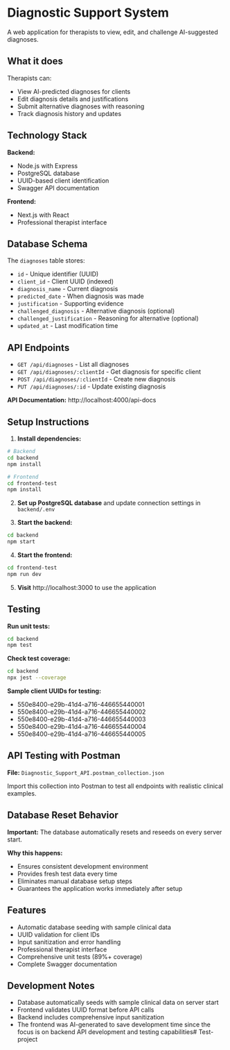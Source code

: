 # Diagnostic Support System

A web application for therapists to view, edit, and challenge AI-suggested diagnoses.

## What it does

Therapists can:
- View AI-predicted diagnoses for clients
- Edit diagnosis details and justifications
- Submit alternative diagnoses with reasoning
- Track diagnosis history and updates

## Technology Stack

**Backend:**
- Node.js with Express
- PostgreSQL database
- UUID-based client identification
- Swagger API documentation

**Frontend:**
- Next.js with React
- Professional therapist interface

## Database Schema

The `diagnoses` table stores:
- `id` - Unique identifier (UUID)
- `client_id` - Client UUID (indexed)
- `diagnosis_name` - Current diagnosis
- `predicted_date` - When diagnosis was made
- `justification` - Supporting evidence
- `challenged_diagnosis` - Alternative diagnosis (optional)
- `challenged_justification` - Reasoning for alternative (optional)
- `updated_at` - Last modification time

## API Endpoints

- `GET /api/diagnoses` - List all diagnoses
- `GET /api/diagnoses/:clientId` - Get diagnosis for specific client
- `POST /api/diagnoses/:clientId` - Create new diagnosis
- `PUT /api/diagnoses/:id` - Update existing diagnosis

**API Documentation:** http://localhost:4000/api-docs

## Setup Instructions

1. **Install dependencies:**
```bash
# Backend
cd backend
npm install

# Frontend
cd frontend-test
npm install
```

2. **Set up PostgreSQL database** and update connection settings in `backend/.env`

3. **Start the backend:**
```bash
cd backend
npm start
```

4. **Start the frontend:**
```bash
cd frontend-test
npm run dev
```

5. **Visit** http://localhost:3000 to use the application

## Testing

**Run unit tests:**
```bash
cd backend
npm test
```

**Check test coverage:**
```bash
cd backend
npx jest --coverage
```

**Sample client UUIDs for testing:**
- 550e8400-e29b-41d4-a716-446655440001
- 550e8400-e29b-41d4-a716-446655440002
- 550e8400-e29b-41d4-a716-446655440003
- 550e8400-e29b-41d4-a716-446655440004
- 550e8400-e29b-41d4-a716-446655440005

## API Testing with Postman

**File:** `Diagnostic_Support_API.postman_collection.json`

Import this collection into Postman to test all endpoints with realistic clinical examples.

## Database Reset Behavior

**Important:** The database automatically resets and reseeds on every server start.

**Why this happens:**
- Ensures consistent development environment
- Provides fresh test data every time
- Eliminates manual database setup steps
- Guarantees the application works immediately after setup

## Features

- Automatic database seeding with sample clinical data
- UUID validation for client IDs
- Input sanitization and error handling
- Professional therapist interface
- Comprehensive unit tests (89%+ coverage)
- Complete Swagger documentation

## Development Notes

- Database automatically seeds with sample clinical data on server start
- Frontend validates UUID format before API calls
- Backend includes comprehensive input sanitization
- The frontend was AI-generated to save development time since the focus is on backend API development and testing capabilities#   T e s t - p r o j e c t  
 